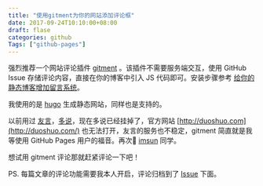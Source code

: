 ```yaml
---
title: "使用gitment为你的网站添加评论框"
date: 2017-09-24T10:10:00+08:00
draft: flase
categories: github
Tags: ["github-pages"]
---
```


强烈推荐一个网站评论插件 [gitment](https://github.com/imsun/gitment) 。该插件不需要服务端交互，使用 GitHub Issue 存储评论内容，直接在你的博客中引入 JS 代码即可。安装步骤参考 [给你的静态博客增加留言系统](https://anttutu.github.io/2017/08/gitment/)。

我使用的是 [hugo](https://gohugo.io) 生成静态网站，同样也是支持的。

以前用过 [友言](http://uyan.cc)，[多说](https://github.com/duoshuo)，现在多说已经挂掉了，官方网站 [http://duoshuo.com](http://duoshuo.com/) 也无法打开，友言的服务也不稳定，gitment 简直就是我等使用 GitHub Pages 用户的福音。再次🙏 [imsun](https://github.com/imsun) 同学。

想试用 gitment 评论那就赶紧评论一下吧！

PS. 每篇文章的评论功能需要我本人开启，评论归档到了 [Issue](https://github.com/rootsongjc/rootsongjc.github.io/issues) 下面。